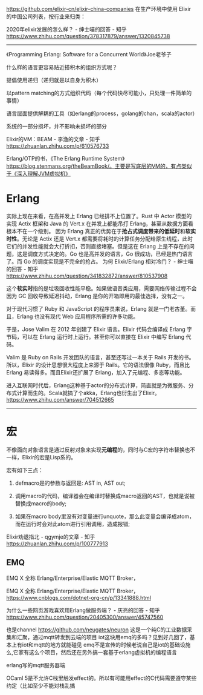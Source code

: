 

https://github.com/elixir-cn/elixir-china-companies 在生产环境中使用 Elixir 的中国公司列表，按行业来归类：

2020年elixir发展的怎么样？ - 绅士喵的回答 - 知乎
https://www.zhihu.com/question/378317879/answer/1320845738




---




《Programming Erlang: Software for a Concurrent World》Joe老爷子




什么样的语言更容易贴近搭积木的组织方式呢？


提倡使用递归（递归就是以自身为积木）

以pattern matching的方式组织代码（每个代码快尽可能小，只处理一件简单的事情）

语言层面提供解耦的工具（如erlang的process，golang的chan，scala的actor）

系统的一部分损坏，并不影响未损坏的部分

Elixir的VM：BEAM - 李渔的文章 - 知乎
https://zhuanlan.zhihu.com/p/610576733


Erlang/OTP的书，《The Erlang Runtime System》 https://blog.stenmans.org/theBeamBook/。主要是写底层的VM的，有点类似于《深入理解JVM虚拟机》





# Erlang













实际上现在来看，在高并发上 Erlang 已经排不上位置了。Rust 中 Actor 模型的实现 Actix 框架和 Java 的 Vert.x 在并发上都能吊打 Erlang，甚至从数据方面看根本不在一个级别。
因为 Erlang 真正的优势在于**抢占式调度带来的低延时**和**软实时性**。无论是 Actix 还是 Vert.x 都需要将耗时的计算任务分配给原生线程，此时它们的并发性能就会大打折扣，否则直接堵塞。但是这在 Erlang 上是不存在的问题，这是调度方式决定的。Go 也是高并发的语言，Go 很成功，已经是热门语言了。而 Go 的调度实现是不完全的抢占。
为何 Elixir/Erlang 相对冷门？ - 绅士喵的回答 - 知乎
https://www.zhihu.com/question/341832872/answer/810537908

这个**软实时**指的是垃圾回收性能平稳。如果做语音类应用，需要网络传输过程不会因为 GC 回收导致延迟抖动，Erlang 是你的开箱即用的最佳选择，没有之一。




对于现代习惯了 Ruby 和 JavaScript 的程序员来说，Erlang 就是一门老古董。而且，Erlang 也没有现代 Web 应用程序所需的许多功能。

于是，Jose Valim 在 2012 年创建了 Elixir 语言。Elixir 代码会编译成 Erlang 字节码，可以在 Erlang 运行时上运行。甚至你可以直接在 Elixir 中编写 Erlang 代码。


Valim 是 Ruby on Rails 开发团队的语言，甚至还写过一本关于 Rails 开发的书。所以，Elixir 的设计思想很大程度上来源于 Rails。它的语法很像 Ruby，而且比 Erlang 易读得多。而且Elixir还扩展了 Erlang，加入了元编程、多态等功能。


进入互联网时代后，Erlang这种基于actor的分布式计算，简直就是为微服务、分布式计算而生的。Scala就搞了个akka，Erlang也衍生出了Elixir。https://www.zhihu.com/answer/704512665





-----------------------------------------------------

# 宏

不像面向对象语言是通过反射对象来实现**元编程**的，同时与C宏的字符串替换也不一样，Elixir的宏是Lisp系的。






宏有如下三点：

1. defmacro是的参数与返回是: AST in, AST out;

2. 调用macro的代码，编译器会在编译时替换成macro返回的AST，也就是说被替换成macro的body;

3. 如果在macro body里没有对变量进行unquote，那么此变量会编译成atom，而在运行时会对此atom进行引用调用，造成报错;

Elixir劝退指北 - qgymje的文章 - 知乎
https://zhuanlan.zhihu.com/p/100777913
## EMQ

EMQ X 全称 Erlang/Enterprise/Elastic MQTT Broker，


EMQ X 全称 Erlang/Enterprise/Elastic MQTT Broker，
https://www.cnblogs.com/dotnet-org-cn/p/13341888.html

为什么一些网页游戏喜欢用Erlang做服务端？ - 庆亮的回答 - 知乎
https://www.zhihu.com/question/20405300/answer/45747560


也是channel
https://github.com/neugates/neuron
这是一个纯C的工业数据采集和汇聚，通过mqtt转发到云端的项目
iot这块用emq的多吗？见到好几回了，基本上有iot和mqtt的地方就能碰见
emq不是宣传的时候老说自己是iot的基础设施么,它家有这么个项目，然后还在另外搞一套基于erlang虚拟机的编程语言


erlang写的mqtt服务器端


OCaml 5是不允许C栈里触发effect的。所以有可能用effect的C代码需要遵守某些约定（比如至少不能对栈乱搞





